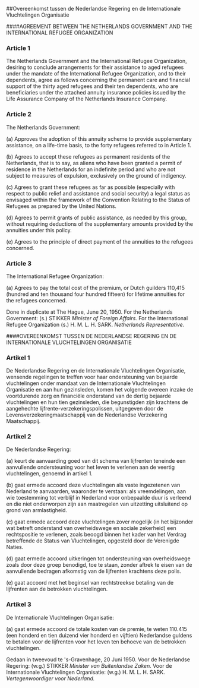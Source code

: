 <meta http-equiv='Content-Type' content='text/html; charset=utf-8' />

##Overeenkomst tussen de Nederlandse Regering en de Internationale Vluchtelingen Organisatie

####AGREEMENT BETWEEN THE NETHERLANDS GOVERNMENT AND THE INTERNATIONAL REFUGEE ORGANIZATION

### Article  1  

The Netherlands Government and the International Refugee Organization, desiring to conclude arrangements for their assistance to aged refugees under the mandate of the International Refugee Organization, and to their dependents, agree as follows concerning the permanent care and financial support of the thirty aged refugees and their ten dependents, who are beneficiaries under the attached annuity insurance policies issued by the Life Assurance Company of the Netherlands Insurance Company.  

### Article  2  

The Netherlands Government: 

(a) Approves the adoption of this annuity scheme to provide supplementary assistance, on a life-time basis, to the forty refugees referred to in Article 1.  

(b) Agrees to accept these refugees as permanent residents of the Netherlands, that is to say, as aliens who have been granted a permit of residence in the Netherlands for an indefinite period and who are not subject to measures of expulsion, exclusively on the ground of indigency.  

(c) Agrees to grant these refugees as far as possible (especially with respect to public relief and assistance and social security) a legal status as envisaged within the framework of the Convention Relating to the Status of Refugees as prepared by the United Nations.  

(d) Agrees to permit grants of public assistance, as needed by this group, without requiring deductions of the supplementary amounts provided by the annuities under this policy.  

(e) Agrees to the principle of direct payment of the annuities to the refugees concerned.    

### Article  3  

The International Refugee Organization: 

(a) Agrees to pay the total cost of the premium, or Dutch guilders 110,415 (hundred and ten thousand four hundred fifteen) for lifetime annuities for the refugees concerned.    

Done in duplicate at The Hague, June 20, 1950. For the Netherlands Government: (s.) STIKKER  *Minister of Foreign Affairs.*  For the International Refugee Organization (s.) H. M. L. H. SARK.  *Netherlands Representative.*   

####OVEREENKOMST TUSSEN DE NEDERLANDSE REGERING EN DE INTERNATIONALE VLUCHTELINGEN ORGANISATIE

### Artikel  1  

De Nederlandse Regering en de Internationale Vluchtelingen Organisatie, wensende regelingen te treffen voor haar ondersteuning van bejaarde vluchtelingen onder mandaat van de Internationale Vluchtelingen Organisatie en aan hun gezinsleden, komen het volgende overeen inzake de voortdurende zorg en financiële onderstand van de dertig bejaarde vluchtelingen en hun tien gezinsleden, die begunstigden zijn krachtens de aangehechte lijfrente-verzekeringspolissen, uitgegeven door de Levensverzekeringmaatschappij van de Nederlandse Verzekering Maatschappij.  

### Artikel  2  

De Nederlandse Regering: 

(a) keurt de aanvaarding goed van dit schema van lijfrenten teneinde een aanvullende ondersteuning voor het leven te verlenen aan de veertig vluchtelingen, genoemd in artikel 1.  

(b) gaat ermede accoord deze vluchtelingen als vaste ingezetenen van Nederland te aanvaarden, waaronder te verstaan: als vreemdelingen, aan wie toestemming tot verblijf in Nederland voor onbepaalde duur is verleend en die niet onderworpen zijn aan maatregelen van uitzetting uitsluitend op grond van armlastigheid.  

(c) gaat ermede accoord deze vluchtelingen zover mogelijk (in het bijzonder wat betreft onderstand van overheidswege en sociale zekerheid) een rechtspositie te verlenen, zoals beoogd binnen het kader van het Verdrag betreffende de Status van Vluchtelingen, opgesteld door de Verenigde Naties.  

(d) gaat ermede accoord uitkeringen tot ondersteuning van overheidswege zoals door deze groep benodigd, toe te staan, zonder aftrek te eisen van de aanvullende bedragen afkomstig van de lijfrenten krachtens deze polis.  

(e) gaat accoord met het beginsel van rechtstreekse betaling van de lijfrenten aan de betrokken vluchtelingen.    

### Artikel  3  

De Internationale Vluchtelingen Organisatie: 

(a) gaat ermede accoord de totale kosten van de premie, te weten 110.415 (een honderd en tien duizend vier honderd en vijftien) Nederlandse guldens te betalen voor de lijfrenten voor het leven ten behoeve van de betrokken vluchtelingen.    

Gedaan in tweevoud te 's-Gravenhage, 20 Juni 1950. Voor de Nederlandse Regering: (w.g.) STIKKER  *Minister van Buitenlandse Zaken.*  Voor de Internationale Vluchtelingen Organisatie: (w.g.) H. M. L. H. SARK.  *Vertegenwoordiger voor Nederland.*   

